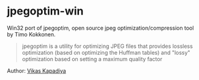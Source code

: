 # jpegoptim-win

Win32 port of jpegoptim, open source jpeg optimization/compression tool by Timo Kokkonen.

> jpegoptim is a utility for optimizing JPEG files that provides lossless optimization (based on optimizing the Huffman tables) and "lossy" optimization based on setting a maximum quality factor

Author: [Vikas Kapadiya](https://www.kapadiya.net/)

